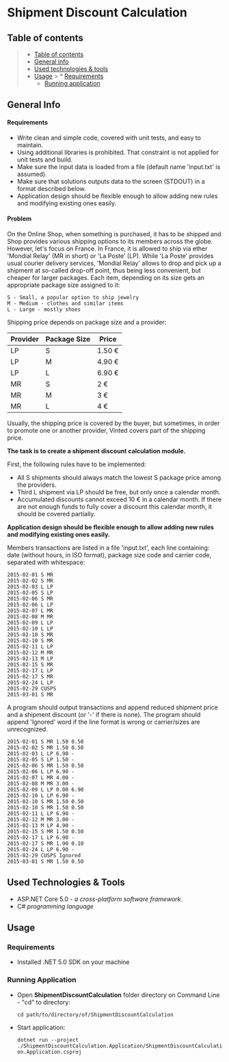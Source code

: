 # Shipment Discount Calculation

## Table of contents

> * [Table of contents](#table-of-contents)
> * [General info](#general-info)
> * [Used technologies & tools](#used-technologies--tools)
> * [Usage](#Usage)
    >   * [Requirements](#Requirements)
>   * [Running application](#running-application)

## General Info

#### Requirements
* Write clean and simple code, covered with unit tests, and easy to maintain.
* Using additional libraries is prohibited. That constraint is not applied for unit tests and build.
* Make sure the input data is loaded from a file (default name 'input.txt' is assumed).
* Make sure that solutions outputs data to the screen (STDOUT) in a format described below.
* Application design should be flexible enough to allow adding new rules and modifying existing ones easily.

#### Problem
On the Online Shop, when something is purchased, it has to be shipped and Shop provides various shipping options to its members across the globe. However, let's focus on France. In France, it is allowed to ship via ether 'Mondial Relay' (MR in short) or 'La Poste' (LP). While 'La Poste' provides usual courier delivery services, 'Mondial Relay' allows to drop and pick up a shipment at so-called drop-off point, thus being less convenient, but cheaper for larger packages.
Each item, depending on its size gets an appropriate package size assigned to it:

    S - Small, a popular option to ship jewelry
    M - Medium - clothes and similar items
    L - Large - mostly shoes

Shipping price depends on package size and a provider:

| Provider     | Package Size | Price  |
|--------------|--------------|--------|
| LP           | S            | 1.50 € |
| LP           | M            | 4.90 € |
| LP           | L            | 6.90 € |
| MR           | S            | 2 €    |
| MR           | M            | 3 €    |
| MR           | L            | 4 €    |

Usually, the shipping price is covered by the buyer, but sometimes, in order to promote one or another provider, Vinted covers part of the shipping price.

**The task is to create a shipment discount calculation module.**

First, the following rules have to be implemented:
* All S shipments should always match the lowest S package price among the providers.
* Third L shipment via LP should be free, but only once a calendar month.
* Accumulated discounts cannot exceed 10 € in a calendar month. If there are not enough funds to fully
  cover a discount this calendar month, it should be covered partially.

**Application design should be flexible enough to allow adding new rules and modifying existing ones easily.**

Members transactions are listed in a file 'input.txt', each line containing: date (without hours, in ISO format), package size code and carrier code, separated with whitespace:
```
2015-02-01 S MR
2015-02-02 S MR
2015-02-03 L LP
2015-02-05 S LP
2015-02-06 S MR
2015-02-06 L LP
2015-02-07 L MR
2015-02-08 M MR
2015-02-09 L LP
2015-02-10 L LP
2015-02-10 S MR
2015-02-10 S MR
2015-02-11 L LP
2015-02-12 M MR
2015-02-13 M LP
2015-02-15 S MR
2015-02-17 L LP
2015-02-17 S MR
2015-02-24 L LP
2015-02-29 CUSPS
2015-03-01 S MR
```
A program should output transactions and append reduced shipment price and a shipment discount (or '-' if there is none). The program should append 'Ignored' word if the line format is wrong or carrier/sizes are unrecognized.
```
2015-02-01 S MR 1.50 0.50
2015-02-02 S MR 1.50 0.50
2015-02-03 L LP 6.90 -
2015-02-05 S LP 1.50 -
2015-02-06 S MR 1.50 0.50
2015-02-06 L LP 6.90 -
2015-02-07 L MR 4.00 -
2015-02-08 M MR 3.00 -
2015-02-09 L LP 0.00 6.90
2015-02-10 L LP 6.90 -
2015-02-10 S MR 1.50 0.50
2015-02-10 S MR 1.50 0.50
2015-02-11 L LP 6.90 -
2015-02-12 M MR 3.00 -
2015-02-13 M LP 4.90 -
2015-02-15 S MR 1.50 0.50
2015-02-17 L LP 6.90 -
2015-02-17 S MR 1.90 0.10
2015-02-24 L LP 6.90 -
2015-02-29 CUSPS Ignored
2015-03-01 S MR 1.50 0.50
```

## Used Technologies & Tools
* ASP.NET Core 5.0 - _a cross-platform software framework._
* C# _programming language_

## Usage

### Requirements
* Installed .NET 5.0 SDK on your machine

### Running Application
* Open **ShipmentDiscountCalculation** folder directory on Command Line - "cd" to directory:

  `cd path/to/directory/of/ShipmentDiscountCalculation`


* Start application:

  `dotnet run --project ./ShipmentDiscountCalculation.Application/ShipmentDiscountCalculation.Application.csproj`
